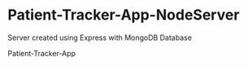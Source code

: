 # Patient-Tracker-App-NodeServer
Server created using Express with MongoDB Database

Patient-Tracker-App

